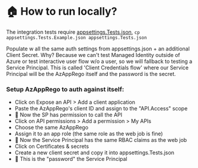 # 🏠 How to run locally?

The integration tests require [appsettings.Tests.json](../MrJobs.WebApi/appsettings.Tests.json), `cp appsettings.Tests.Example.json appsettings.Tests.json`

Populate w all the same auth settings from appsettings.json + an additional Client Secret. Why? Because we can't test Managed Identity outside of Azure or test interactive user flow w/o a user, so we will fallback to testing a Service Principal. This is called 'Client Credentials flow' where our Service Principal will be the AzAppRego itself and the password is the secret.

### Setup AzAppRego to auth against itself:
- Click on Expose an API > Add a client application
- Paste the AzAppRego's client ID and assign to the "API.Access" scope
- 🏁 Now the SP has permission to call the API
- Click on API permissions > Add a permission > My APIs
- Choose the same AzAppRego
- Assign it to an app role (the same role as the web job is fine)
- 🏁 Now the Service Principal has the same RBAC claims as the web job
- Click on Certificates & secrets
- Create a new client secret and copy it into appsettings.Tests.json
- 🏁 This is the "password" the Service Principal

